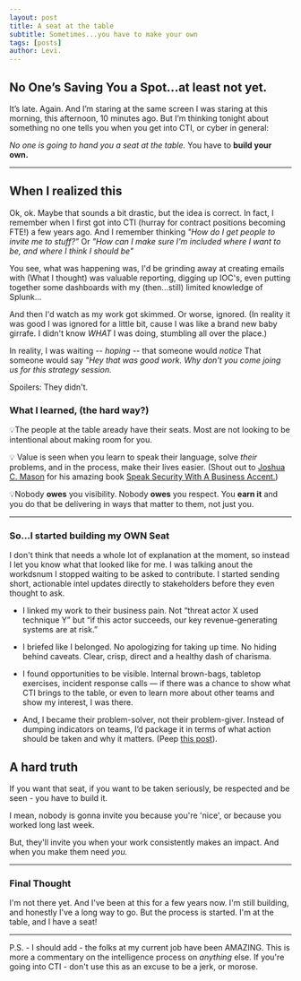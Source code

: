 ```yaml
---
layout: post
title: A seat at the table
subtitle: Sometimes...you have to make your own
tags: [posts]
author: Levi.
---
```


## No One’s Saving You a Spot...at least not yet.

It’s late. Again. And I’m staring at the same screen I was staring at this morning, this afternoon, 10 minutes ago. But I’m thinking tonight about something no one tells you when you get into CTI, or cyber in general:

*No one is going to hand you a seat at the table.* You have to **build your own.**

-----------------------------

## When I realized this

Ok, ok. Maybe that sounds a bit drastic, but the idea is correct. In fact, I remember when I first got into CTI (hurray for contract positions becoming FTE!) a few years ago. And I remember thinking *"How do I get people to invite me to stuff?"* Or *"How can I make sure I'm included where I want to be, and where I think I should be"*

You see, what was happening was, I'd be grinding away at creating emails with (What I thought) was valuable reporting, digging up IOC's, even putting together some dashboards with my (then...still) limited knowledge of Splunk...

And then I'd watch as my work got skimmed. Or worse, ignored. (In reality it was good I was ignored for a little bit, cause I was like a brand new baby girrafe. I didn't know *WHAT* I was doing, stumbling all over the place.)

In reality, I was waiting -- *hoping* -- that someone would *notice* That someone would say *"Hey that was good work. Why don't you come joing us for this strategy session.*

Spoilers: They didn't.

### What I learned, (the hard way?)

💡The people at the table aready have their seats. Most are not looking to be intentional about making room for you.

💡 Value is seen when you learn to speak their language, solve *their* problems, and in the process, make their lives easier. (Shout out to [Joshua C. Mason](https://www.mason-sc.com/book) for his amazing book [Speak Security With A Business Accent.](https://www.amazon.com/s?k=speak+cyber+with+a+business+accent&crid=RZIVSQOTNM1Q&sprefix=speak+cyber+%2Caps%2C126&ref=nb_sb_ss_p13n-pd-dpltr-ranker_1_12))

💡Nobody **owes** you visibility. Nobody **owes** you respect. You **earn it** and you do that be delivering in ways that matter to them, not just you.

--------------------------------
### So...I started building my OWN Seat

I don't think that needs a whole lot of explanation at the moment, so instead I let you know what that looked like for me. I was talking anout the workdsnum
 I stopped waiting to be asked to contribute. I started sending short, actionable intel updates directly to stakeholders before they even thought to ask.

- I linked my work to their business pain. Not “threat actor X used technique Y” but “if this actor succeeds, our key revenue-generating systems are at risk.”

- I briefed like I belonged. No apologizing for taking up time. No hiding behind caveats. Clear, crisp, direct and a healthy dash of charisma.

- I found opportunities to be visible. Internal brown-bags, tabletop exercises, incident response calls — if there was a chance to show what CTI brings to the table, or even to learn more about other teams and show my interest, I was there.

- And, I became their problem-solver, not their problem-giver. Instead of dumping indicators on teams, I’d package it in terms of what action should be taken and why it matters. (Peep [this post](https://soupycyber.github.io/2025-06-23-On-story-telling-or-fact-sharing/)).

## A hard truth
If you want that seat, if you want to be taken seriously, be respected and be seen - you have to build it.

I mean, nobody is gonna invite you because you're 'nice', or because you worked long last week.

But, they'll invite you when your work consistently makes an impact. And when you make them need *you.*

------------------------------------
### Final Thought
I'm not there yet. And I've been at this for a few years now. I'm still building, and honestly I've a long way to go. But the process is started. I'm at the table, and I have a seat!

--------------------------
P.S. - I should add - the folks at my current job have been AMAZING. This is more a commentary on the intelligence process on *anything* else. If you're going into CTI - don't use this as an excuse to be a jerk, or morose.